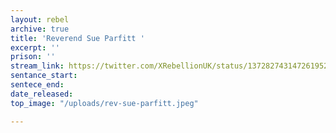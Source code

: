 ```yaml
---
layout: rebel
archive: true
title: 'Reverend Sue Parfitt '
excerpt: ''
prison: ''
stream_link: https://twitter.com/XRebellionUK/status/1372827431472619521
sentance_start:
sentece_end:
date_released:
top_image: "/uploads/rev-sue-parfitt.jpeg"

---
```

